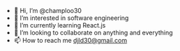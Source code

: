 - 👋 Hi, I’m @champloo30
- 👀 I’m interested in software engineering
- 🌱 I’m currently learning React.js
- 💞️ I’m looking to collaborate on anything and everything
- 📫 How to reach me djld30@gmail.com

<!---
champloo30/champloo30 is a ✨ special ✨ repository because its `README.md` (this file) appears on your GitHub profile.
You can click the Preview link to take a look at your changes.
--->
